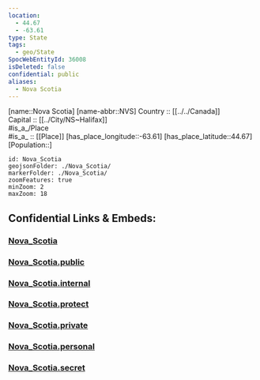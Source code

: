 ```yaml
---
location:
  - 44.67
  - -63.61
type: State
tags:
  - geo/State
SpocWebEntityId: 36008
isDeleted: false
confidential: public
aliases:
  - Nova Scotia
---
```


[name::Nova Scotia] 
[name-abbr::NVS] 
Country :: [[../../Canada]]  
Capital :: [[../City/NS~Halifax]]  
#is_a_/Place  
#is_a_ :: [[Place]] 
[has_place_longitude::-63.61] 
[has_place_latitude::44.67] 
[Population::] 



```leaflet
id: Nova_Scotia
geojsonFolder: ./Nova_Scotia/
markerFolder: ./Nova_Scotia/
zoomFeatures: true 
minZoom: 2 
maxZoom: 18
```


## Confidential Links & Embeds: 

### [Nova_Scotia](/_Standards/Earth/Continent/America~North/Canada/provinces~Canada/Nova_Scotia.md) 

### [Nova_Scotia.public](/_public/Earth/Continent/America~North/Canada/provinces~Canada/Nova_Scotia.public.md) 

### [Nova_Scotia.internal](/_internal/Earth/Continent/America~North/Canada/provinces~Canada/Nova_Scotia.internal.md) 

### [Nova_Scotia.protect](/_protect/Earth/Continent/America~North/Canada/provinces~Canada/Nova_Scotia.protect.md) 

### [Nova_Scotia.private](/_private/Earth/Continent/America~North/Canada/provinces~Canada/Nova_Scotia.private.md) 

### [Nova_Scotia.personal](/_personal/Earth/Continent/America~North/Canada/provinces~Canada/Nova_Scotia.personal.md) 

### [Nova_Scotia.secret](/_secret/Earth/Continent/America~North/Canada/provinces~Canada/Nova_Scotia.secret.md)

